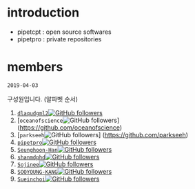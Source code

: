 # introduction

- pipetcpt : open source softwares
- pipetpro : private repositories

# members

`2019-04-03`

구성원입니다. (알파벳 순서)

1. [`dlaqudgml2`![GitHub followers](https://img.shields.io/github/followers/dlaqudgml2.svg?label=Follow&style=social)](https://github.com/dlaqudgml12) 
1. [`oceanofscience`![GitHub followers](https://img.shields.io/github/followers/oceanofscience.svg?label=Follow&style=social)] (https://github.com/oceanofscience)
1. [`parkseeh`![GitHub followers](https://img.shields.io/github/followers/parkseeh.svg?label=Follow&style=social)] (https://github.com/parkseeh)
1. [`pipetpro`![GitHub followers](https://img.shields.io/github/followers/pipetpro.svg?label=Follow&style=social)](https://github.com/pipetpro)
1. [`Seunghoon-Han`![GitHub followers](https://img.shields.io/github/followers/Seunghoon-Han.svg?label=Follow&style=social)](https://github.com/Seunghoon-Han)
1. [`shanmdphd`![GitHub followers](https://img.shields.io/github/followers/shanmdphd.svg?label=Follow&style=social)](https://github.com/shanmdphd) 
1. [`Sojinee`![GitHub followers](https://img.shields.io/github/followers/Sojinee.svg?label=Follow&style=social)](https://github.com/Sojinee)
1. [`SOOYOUNG-KANG`![GitHub followers](https://img.shields.io/github/followers/SOOYOUNG-KANG.svg?label=Follow&style=social)](https://github.com/SOOYOUNG-KANG)
1. [`Sueinchoi`![GitHub followers](https://img.shields.io/github/followers/Sueinchoi.svg?label=Follow&style=social)](https://github.com/Sueinchoi)

